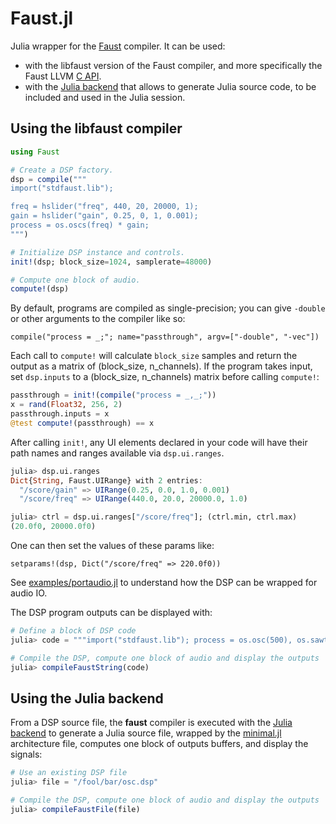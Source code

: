 # Faust.jl

Julia wrapper for the [Faust](https://faust.grame.fr/) compiler. It can be used:

- with the libfaust version of the Faust compiler, and more specifically the Faust LLVM [C API](https://github.com/grame-cncm/faust/blob/master-dev/architecture/faust/dsp/llvm-c-dsp.h).
- with the [Julia backend](https://github.com/grame-cncm/faust/tree/master-dev/compiler/generator/julia) that allows to generate Julia source code, to be included and used in the Julia session.

## Using the libfaust compiler

```julia
using Faust

# Create a DSP factory.
dsp = compile("""
import("stdfaust.lib");

freq = hslider("freq", 440, 20, 20000, 1);
gain = hslider("gain", 0.25, 0, 1, 0.001);
process = os.oscs(freq) * gain;
""")

# Initialize DSP instance and controls.
init!(dsp; block_size=1024, samplerate=48000)

# Compute one block of audio.
compute!(dsp)
```

By default, programs are compiled as single-precision; you can give `-double` or
other arguments to the compiler like so:

```
compile("process = _;"; name="passthrough", argv=["-double", "-vec"])
```

Each call to `compute!` will calculate `block_size` samples and return the
output as a matrix of (block_size, n_channels). If the program takes input,
set `dsp.inputs` to a (block_size, n_channels) matrix before calling `compute!`:

```julia
passthrough = init!(compile("process = _,_;"))
x = rand(Float32, 256, 2)
passthrough.inputs = x
@test compute!(passthrough) == x
```

After calling `init!`, any UI elements declared in your code will have their
path names and ranges available via `dsp.ui.ranges`.

```julia
julia> dsp.ui.ranges
Dict{String, Faust.UIRange} with 2 entries:
  "/score/gain" => UIRange(0.25, 0.0, 1.0, 0.001)
  "/score/freq" => UIRange(440.0, 20.0, 20000.0, 1.0)

julia> ctrl = dsp.ui.ranges["/score/freq"]; (ctrl.min, ctrl.max)
(20.0f0, 20000.0f0)
```

One can then set the values of these params like:

```
setparams!(dsp, Dict("/score/freq" => 220.0f0))
```

See [examples/portaudio.jl](examples/portaudio.jl) to understand how the DSP can
be wrapped for audio IO.

The DSP program outputs can be displayed with: 

```julia
# Define a block of DSP code
julia> code = """import("stdfaust.lib"); process = os.osc(500), os.sawtooth(1000);"""

# Compile the DSP, compute one block of audio and display the outputs
julia> compileFaustString(code)
```

## Using the Julia backend

From a DSP source file, the **faust** compiler is executed with the [Julia backend](https://github.com/grame-cncm/faust/tree/master-dev/compiler/generator/julia) to generate a Julia source file, wrapped by the [minimal.jl](https://github.com/sletz/Faust.jl/blob/main/src/minimal.jl) architecture file, computes one block of outputs buffers, and display the signals:

```julia
# Use an existing DSP file
julia> file = "/fool/bar/osc.dsp"

# Compile the DSP, compute one block of audio and display the outputs
julia> compileFaustFile(file)

```
